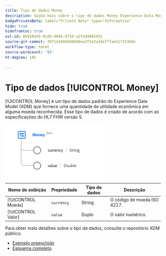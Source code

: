 ```yaml
---
title: Tipo de dados Money
description: Saiba mais sobre o tipo de dados Money Experience Data Model (XDM).
badgePrivateBeta: label="Private Beta" type="Informative"
hide: true
hidefromtoc: true
exl-id: 8b910a45-01d5-404b-9710-a2fad9885452
source-git-commit: 3071d16b6b98040ea3f2e3a34efffae517253b8e
workflow-type: tm+mt
source-wordcount: '93'
ht-degree: 18%

---
```


# Tipo de dados [!UICONTROL Money]

[!UICONTROL Money] é um tipo de dados padrão do Experience Data Model (XDM) que fornece uma quantidade de utilidade econômica em alguma moeda reconhecida. Esse tipo de dados é criado de acordo com as especificações do HL7 FHIR versão 5.

![Estrutura de tipo de dados Money](../../../images/healthcare/data-types/money.png)

| Nome de exibição | Propriedade | Tipo de dados | Descrição |
| --- | --- | --- | --- |
| [!UICONTROL Moeda] | `currency` | String | O código de moeda ISO 4217. |
| [!UICONTROL Valor] | `value` | Duplo | O valor numérico. |

Para obter mais detalhes sobre o tipo de dados, consulte o repositório XDM público:

* [Exemplo preenchido](https://github.com/adobe/xdm/blob/master/extensions/industry/healthcare/fhir/datatypes/money.example.1.json)
* [Esquema completo](https://github.com/adobe/xdm/blob/master/extensions/industry/healthcare/fhir/datatypes/money.schema.json)
